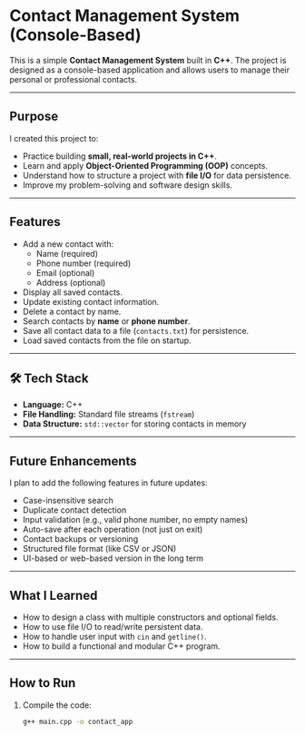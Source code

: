 #  Contact Management System (Console-Based)

This is a simple **Contact Management System** built in **C++**. The project is designed as a console-based application and allows users to manage their personal or professional contacts.

---

##  Purpose

I created this project to:

- Practice building **small, real-world projects in C++**.
- Learn and apply **Object-Oriented Programming (OOP)** concepts.
- Understand how to structure a project with **file I/O** for data persistence.
- Improve my problem-solving and software design skills.

---

##  Features

- Add a new contact with:
  - Name (required)
  - Phone number (required)
  - Email (optional)
  - Address (optional)
- Display all saved contacts.
- Update existing contact information.
- Delete a contact by name.
- Search contacts by **name** or **phone number**.
- Save all contact data to a file (`contacts.txt`) for persistence.
- Load saved contacts from the file on startup.

---

## 🛠 Tech Stack

- **Language:** C++
- **File Handling:** Standard file streams (`fstream`)
- **Data Structure:** `std::vector` for storing contacts in memory

---

##  Future Enhancements

I plan to add the following features in future updates:

- Case-insensitive search
- Duplicate contact detection
- Input validation (e.g., valid phone number, no empty names)
- Auto-save after each operation (not just on exit)
- Contact backups or versioning
- Structured file format (like CSV or JSON)
- UI-based or web-based version in the long term

---

##  What I Learned

- How to design a class with multiple constructors and optional fields.
- How to use file I/O to read/write persistent data.
- How to handle user input with `cin` and `getline()`.
- How to build a functional and modular C++ program.

---

##  How to Run

1. Compile the code:
   ```bash
   g++ main.cpp -o contact_app
